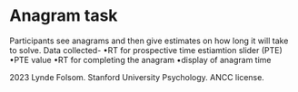 # Anagram task

Participants see anagrams and then give estimates on how long it will take to solve. 
Data collected-
•RT for prospective time estiamtion slider (PTE)
•PTE value
•RT for completing the anagram
•display of anagram time

2023 Lynde Folsom. Stanford University Psychology. ANCC license.
